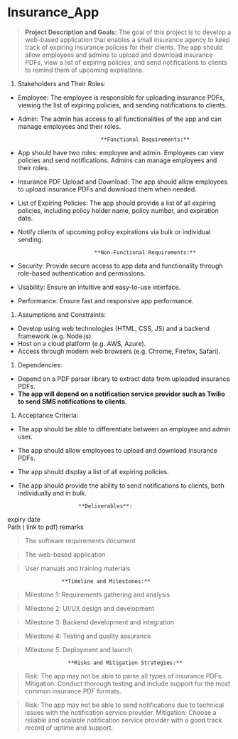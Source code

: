 # Insurance_App



> **Project Description and Goals:**
The goal of this project is to develop a web-based application that enables a small insurance agency to keep track of expiring insurance policies for their clients. The app should allow employees and admins to upload and download insurance PDFs, view a list of expiring policies, and send notifications to clients to remind them of upcoming expirations.
> 
1. Stakeholders and Their Roles:
- Employee: The employee is responsible for uploading insurance PDFs, viewing the list of expiring policies, and sending notifications to clients.
- Admin: The admin has access to all functionalities of the app and can manage employees and their roles.

                                **Functional Requirements:**

- App should have two roles: employee and admin. Employees can view policies and send notifications. Admins can manage employees and their roles.
- Insurance PDF Upload and Download: The app should allow employees to upload insurance PDFs and download them when needed.
- List of Expiring Policies: The app should provide a list of all expiring policies, including policy holder name, policy number, and expiration date.
- Notify clients of upcoming policy expirations via bulk or individual sending.

                              **Non-Functional Requirements:**

- Security: Provide secure access to app data and functionality through role-based authentication and permissions.
- Usability: Ensure an intuitive and easy-to-use interface.
- Performance: Ensure fast and responsive app performance.
1. Assumptions and Constraints:
- Develop using web technologies (HTML, CSS, JS) and a backend framework (e.g. Node.js).
- Host on a cloud platform (e.g. AWS, Azure).
- Access through modern web browsers (e.g. Chrome, Firefox, Safari).
1. Dependencies:
- Depend on a PDF parser library to extract data from uploaded insurance PDFs.
- **The app will depend on a notification service provider such as Twilio to send SMS notifications to clients.**
1. Acceptance Criteria:
- The app should be able to differentiate between an employee and admin user.
- The app should allow employees to upload and download insurance PDFs.
- The app should display a list of all expiring policies.
- The app should provide the ability to send notifications to clients, both individually and in bulk.

                         **Deliverables**:

expiry date  
Path   ( link to pdf)
remarks

> The software requirements document
> 

> The web-based application
> 

> User manuals and training materials
> 

                     **Timeline and Milestones:**

> Milestone 1: Requirements gathering and analysis
> 

> Milestone 2: UI/UX design and development
> 

> Milestone 3: Backend development and integration
> 

> Milestone 4: Testing and quality assurance
> 

> Milestone 5: Deployment and launch
> 

                       **Risks and Mitigation Strategies:**

> Risk: The app may not be able to parse all types of insurance PDFs.
Mitigation: Conduct thorough testing and include support for the most common insurance PDF formats.
> 

> Risk: The app may not be able to send notifications due to technical issues with the notification service provider.
Mitigation: Choose a reliable and scalable notification service provider with a good track record of uptime and support.
